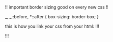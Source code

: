 !! important border sizing good on every new css !!

_, _::before, \*::after {
box-sizing: border-box;
}

this is how you link your css from your html:
!!!

<link rel="stylesheet" type="text/css" href="/styles.css" />
!!!
